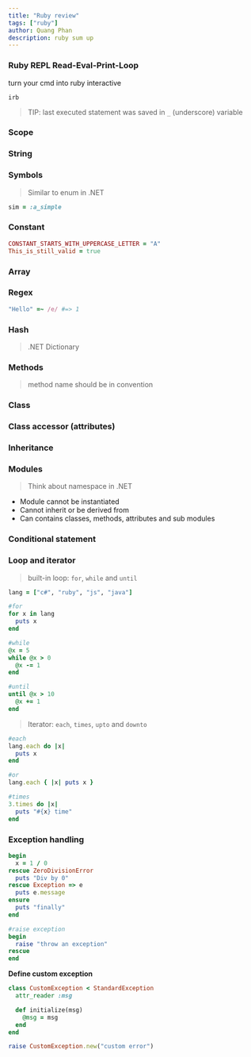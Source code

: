 ```yaml
---
title: "Ruby review"
tags: ["ruby"]
author: Quang Phan
description: ruby sum up
---
```


### Ruby REPL Read-Eval-Print-Loop

turn your cmd into ruby interactive

```
irb
```

> TIP: last executed statement was saved in `_` (underscore) variable

### Scope

<script src="https://gist.github.com/oclockvn/b07865b3f8a9ee246ad7c25d2fcb3cb0.js"></script>

### String

<script src="https://gist.github.com/oclockvn/3411abf60ec7524be712fcbd7eb315ad.js"></script>

### Symbols

> Similar to enum in .NET

```rb
sim = :a_simple
```

### Constant

```rb
CONSTANT_STARTS_WITH_UPPERCASE_LETTER = "A"
This_is_still_valid = true
```

### Array

<script src="https://gist.github.com/oclockvn/411eb24c6f8cb06d2d7a9662e2af2e60.js"></script>

### Regex

```rb
"Hello" =~ /e/ #=> 1 
```

### Hash

> .NET Dictionary

<script src="https://gist.github.com/oclockvn/727a0e35c9c4c65ed625987b0e007b46.js"></script>

### Methods

> method name should be in convention

<script src="https://gist.github.com/oclockvn/6c2eccf43ea055f7b5c59820b1cc4709.js"></script>

### Class

<script src="https://gist.github.com/oclockvn/7a2de1bf798fe6bb1b366e0eb4a6f09c.js"></script>

### Class accessor (attributes)

<script src="https://gist.github.com/oclockvn/0ef729c096deb48e23253c103c716260.js"></script>

### Inheritance

<script src="https://gist.github.com/oclockvn/ce2e0a78f03a0804c7a92dea559a794e.js"></script>

### Modules

> Think about namespace in .NET

<script src="https://gist.github.com/oclockvn/f147de44f4d2cfdb1d8281919ef6d1cf.js"></script>

- Module cannot be instantiated  
- Cannot inherit or be derived from  
- Can contains classes, methods, attributes and sub modules

### Conditional statement

<script src="https://gist.github.com/oclockvn/303cd734c47f873ce181829c5912aeec.js"></script>

### Loop and iterator

> built-in loop: `for`, `while` and `until`

```rb
lang = ["c#", "ruby", "js", "java"]

#for
for x in lang
  puts x
end

#while
@x = 5
while @x > 0
  @x -= 1
end

#until
until @x > 10
  @x += 1
end
```

> Iterator: `each`, `times`, `upto` and `downto`

```rb
#each
lang.each do |x|
  puts x
end

#or
lang.each { |x| puts x }

#times
3.times do |x|
  puts "#{x} time"
end
```

### Exception handling

```rb
begin
  x = 1 / 0
rescue ZeroDivisionError
  puts "Div by 0"
rescue Exception => e
  puts e.message
ensure
  puts "finally"
end

#raise exception
begin
  raise "throw an exception"
rescue
end
```

**Define custom exception**

```rb
class CustomException < StandardException
  attr_reader :msg

  def initialize(msg)
    @msg = msg
  end
end

raise CustomException.new("custom error")
```